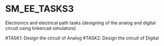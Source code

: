 # SM_EE_TASKS3
Electronics and electrical path tasks (designing of the analog and digital circuit using tinkercad simulators)

#TASK1: Design the circuit of Analog
#TASK2: Design the circuit of Digital

 
